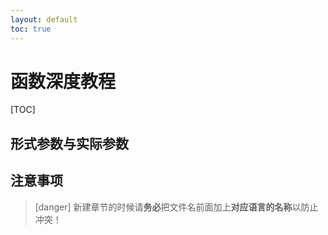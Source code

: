 ```yaml
---
layout: default
toc: true
---
```

# 函数深度教程
[TOC]

形式参数与实际参数
---
## 注意事项
>[danger] 新建章节的时候请**务必**把文件名前面加上**对应语言的名称**以防止冲突！

